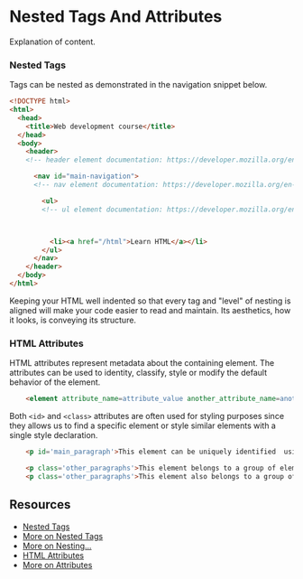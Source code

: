 # Nested Tags And Attributes

Explanation of content.

### Nested Tags

Tags can be nested as demonstrated in the navigation snippet below.

```html
<!DOCTYPE html>
<html>
  <head>
    <title>Web development course</title>
  </head>
  <body>
    <header>
    <!-- header element documentation: https://developer.mozilla.org/en-US/docs/Web/HTML/Element/header -->

      <nav id="main-navigation">
      <!-- nav element documentation: https://developer.mozilla.org/en-US/docs/Web/HTML/Element/nav -->

        <ul>
        <!-- ul element documentation: https://developer.mozilla.org/en-US/docs/Web/HTML/Element/ul -->



          <li><a href="/html">Learn HTML</a></li>
        </ul>
      </nav>
    </header>
  </body>
</html>
```

Keeping your HTML well indented so that every tag and "level" of nesting is
aligned will make your code easier to read and maintain. Its aesthetics, how it
looks, is conveying its structure.

### HTML Attributes

HTML attributes represent metadata about the containing element.  The
attributes can be used to identity, classify, style or modify the default
behavior of the element.

```html
	<element attribute_name=attribute_value another_attribute_name=another_attribute_value></element>
```

Both `<id>` and `<class>` attributes are often used for styling purposes since they allows us to find a specific element or style similar elements with a single style declaration.

```html
	<p id='main_paragraph'>This element can be uniquely identified  using the 'main_paragraph' id HTML attribute</p>

	<p class='other_paragraphs'>This element belongs to a group of elements who share the 'other_paragraphs' HTML class attribute</p>
	<p class='other_paragraphs'>This element also belongs to a group of elements who share the 'other_paragraphs' HTML class attribute</p>
```

## Resources

* [Nested Tags](http://www.bu.edu/tech/services/cccs/websites/www/non-wordpress/start/html-introduction/syntax/nesting-tags/)
* [More on Nested Tags](https://www.thoughtco.com/nesting-html-tags-3466475)
* [More on Nesting...](http://www.iraqtimeline.com/maxdesign/basicdesign/principles/prinnest.html)
* [HTML Attributes](https://www.w3schools.com/html/html_attributes.asp)
* [More on Attributes](https://www.tutorialspoint.com/html/html_attributes.htm)
